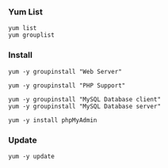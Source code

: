 ### Yum List
```
yum list
yum grouplist

```

### Install
```
yum -y groupinstall "Web Server"

yum -y groupinstall "PHP Support"

yum -y groupinstall "MySQL Database client"
yum -y groupinstall "MySQL Database server"
 
yum -y install phpMyAdmin
```

### Update
```
yum -y update
```
